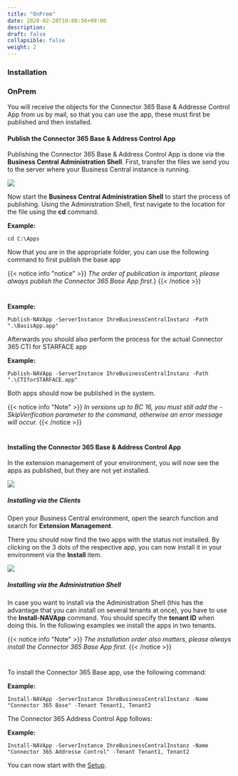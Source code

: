 ```yaml
---
title: "OnPrem"
date: 2020-02-28T10:08:56+09:00
description: 
draft: false
collapsible: false
weight: 2
---
```

### Installation

### OnPrem
You will receive the objects for the Connector 365 Base & Addresse Control App from us by mail, so that you can use the app, these must first be published and then installed.

#### Publish the Connector 365 Base & Address Control App
Publishing the Connector 365 Base & Address Control App is done via the **Business Central Administration Shell**. First, transfer the files we send you to the server where your Business Central instance is running.

![](images/apps/adminshell.PNG)

Now start the **Business Central Administration Shell** to start the process of publishing. Using the Administration Shell, first navigate to the location for the file using the **cd** command.

**Example:**

```cd C:\Apps```

Now that you are in the appropriate folder, you can use the following command to first publish the base app

{{< notice info "notice" >}}
 _The order of publication is important, please always publish the Connector 365 Base App first._}
{{< /notice >}}
#

**Example:**

```Publish-NAVApp -ServerInstance IhreBusinessCentralInstanz -Path ".\BasisApp.app"```

Afterwards you should also perform the process for the actual Connector 365 CTI for STARFACE app

**Example:**

```Publish-NAVApp -ServerInstance IhreBusinessCentralInstanz -Path ".\CTIforSTARFACE.app"```

Both apps should now be published in the system.

{{< notice info "Note" >}}
 _In versions up to BC 16, you must still add the -SkipVerification parameter to the command, otherwise an error message will occur._
{{< /notice >}}
#

#### Installing the Connector 365 Base & Address Control App

In the extension management of your environment, you will now see the apps as published, but they are not yet installed.

![](images/apps/ctipublishde.PNG)

##### Installing via the Clients
Open your Business Central environment, open the search function and search for **Extension Management**.

There you should now find the two apps with the status not installed. By clicking on the 3 dots of the respective app, you can now install it in your environment via the **Install** item.

![](images/apps/appinstallde.PNG)

##### Installing via the Administration Shell
In case you want to install via the Administration Shell (this has the advantage that you can install on several tenants at once), you have to use the **Install-NAVApp** command. You should specify the **tenant ID** when doing this. In the following examples we install the apps in two tenants.

{{< notice info "Note" >}}
 _The installation order also matters, please always install the Connector 365 Base App first_.
{{< /notice >}}
#

To install the Connector 365 Base app, use the following command:

**Example:**

```Install-NAVApp -ServerInstance IhreBusinessCentralInstanz -Name "Connector 365 Base" -Tenant Tenant1, Tenant2```

The Connector 365 Address Control App follows:

**Example:**

```Install-NAVApp -ServerInstance IhreBusinessCentralInstanz -Name "Connector 365 Addresse Control" -Tenant Tenant1, Tenant2```

You can now start with the [Setup](/de-de/apps/cti-for-starface/first-steps/setup/).



